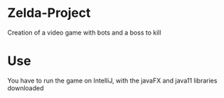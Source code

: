 # Zelda-Project
Creation of a video game with bots and a boss to kill

# Use
You have to run the game on IntelliJ, with the javaFX and java11 libraries downloaded

